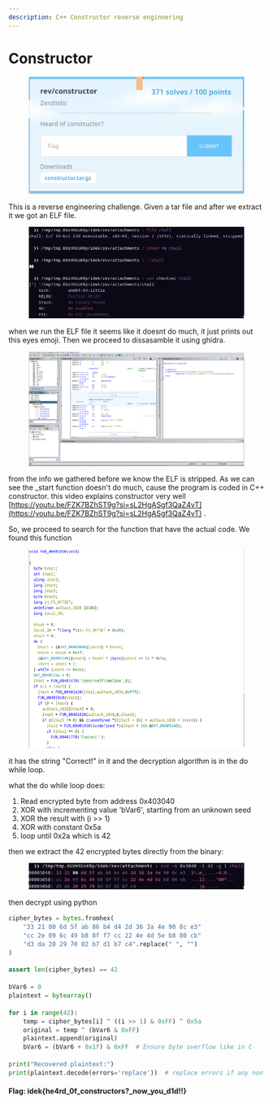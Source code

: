 ```yaml
---
description: C++ Constructor reverse enginnering
---
```


# Constructor

<figure><img src="../../.gitbook/assets/image (5).png" alt=""><figcaption></figcaption></figure>

This is a reverse engineering challenge. Given a tar file and after we extract it we got an ELF file.

<figure><img src="../../.gitbook/assets/image (2) (1).png" alt=""><figcaption></figcaption></figure>

when we run the ELF file it seems like it doesnt do much, it just prints out this eyes emoji. Then we proceed to dissasamble it using ghidra.

<figure><img src="../../.gitbook/assets/image (4) (1).png" alt=""><figcaption></figcaption></figure>

from the info we gathered before we know the ELF is stripped. As we can see the \_start function doesn't do much, cause the program is coded in C++ constructor. this video explains constructor very well [https://youtu.be/FZK7BZhST9g?si=sL2HgASgf3QaZ4vT](https://youtu.be/FZK7BZhST9g?si=sL2HgASgf3QaZ4vT) .

So, we proceed to search for the function that have the actual code. We found this function

<figure><img src="../../.gitbook/assets/image (5) (1).png" alt=""><figcaption></figcaption></figure>

it has the string "Correct!" in it and the decryption algorithm is in the do while loop.

what the do while loop does:

1. Read encrypted byte from address 0x403040
2. XOR with incrementing value 'bVar6', starting from an unknown seed
3. XOR the result with (i >> 1)
4. XOR with constant 0x5a
5. loop until 0x2a which is 42

then we extract the 42 encrypted bytes directly from the binary:

<figure><img src="../../.gitbook/assets/image (6).png" alt=""><figcaption></figcaption></figure>

then decrypt using python

```python
cipher_bytes = bytes.fromhex(
    "33 21 00 6d 5f ab 86 b4 d4 2d 36 3a 4e 90 8c e3"
    "cc 2e 09 6c 49 b8 8f f7 cc 22 4e 4d 5e b8 80 cb"
    "d3 da 20 29 70 02 b7 d1 b7 c4".replace(" ", "")
)

assert len(cipher_bytes) == 42

bVar6 = 0
plaintext = bytearray()

for i in range(42):
    temp = cipher_bytes[i] ^ ((i >> 1) & 0xFF) ^ 0x5a
    original = temp ^ (bVar6 & 0xFF)
    plaintext.append(original)
    bVar6 = (bVar6 + 0x1f) & 0xFF  # Ensure byte overflow like in C

print("Recovered plaintext:")
print(plaintext.decode(errors='replace'))  # replace errors if any non-printable

```

#### Flag: i**dek{he4rd\_0f\_constructors?\_now\_you\_d1d!!}**

